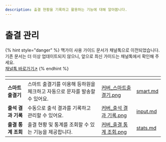 ```yaml
---
description: 출결 현황을 기록하고 활용하는 기능에 대해 알아봅니다.
---
```


# 출결 관리

{% hint style="danger" %}
맥가이 사용 가이드 문서가 채널톡으로 이전되었습니다.\
기존 문서는 더 이상 업데이트되지 않으니, 앞으로 최신 가이드는 채널톡에서 확인해 주세요.\
[채널톡 바로가기↗](https://docs.channel.io/macgai-guide/ko/categories/%EC%B6%9C%EA%B2%B0-%EA%B4%80%EB%A6%AC-025f3a54)
{% endhint %}

<table data-card-size="large" data-view="cards"><thead><tr><th></th><th></th><th data-hidden data-card-cover data-type="files"></th><th data-hidden data-card-target data-type="content-ref"></th></tr></thead><tbody><tr><td><strong>스마트 출결기</strong></td><td>스마트 출결기를 이용해 등하원을 체크하고 자동으로 문자를 발송할 수 있어요.</td><td><a href="../../.gitbook/assets/커버_스마트출결기.png">커버_스마트출결기.png</a></td><td><a href="smart.md">smart.md</a></td></tr><tr><td><strong>출석 결과 기록</strong></td><td>수동으로 출석 결과를 기록하고 관리할 수 있어요.</td><td><a href="../../.gitbook/assets/커버_출석 결과 기록.png">커버_출석 결과 기록.png</a></td><td><a href="input.md">input.md</a></td></tr><tr><td><strong>출결 통계 조회</strong></td><td>출결 현황 및 통계를 조회할 수 있는 기능을 제공합니다.</td><td><a href="../../.gitbook/assets/커버_출결 통계 조회.png">커버_출결 통계 조회.png</a></td><td><a href="stats.md">stats.md</a></td></tr></tbody></table>
